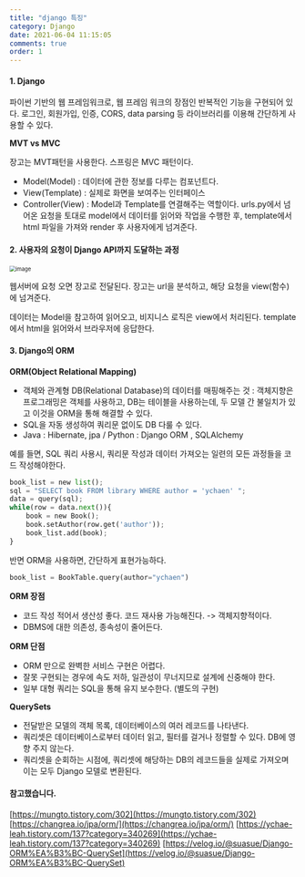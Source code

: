 ```yaml
---
title: "django 특징"
category: Django
date: 2021-06-04 11:15:05
comments: true
order: 1
---
```




#### 1. Django 

파이썬 기반의 웹 프레임워크로, 웹 프레임 워크의 장점인 반복적인 기능을 구현되어 있다. 로그인, 회원가입, 인증, CORS, data parsing 등 라이브러리를 이용해 간단하게 사용할 수 있다.  

**MVT vs MVC**

장고는 MVT패턴을 사용한다. 스프링은 MVC 패턴이다.

- Model(Model) : 데이터에 관한 정보를 다루는 컴포넌트다.
- View(Template) : 실제로 화면을 보여주는 인터페이스
- Controller(View) : Model과 Template를 연결해주는 역할이다. urls.py에서 넘어온 요청을 토대로 model에서 데이터를 읽어와 작업을 수행한 후, template에서 html 파일을 가져와 render 후 사용자에게 넘겨준다.

#### 2. 사용자의 요청이  Django API까지 도달하는 과정

<img src="https://user-images.githubusercontent.com/38436013/120792564-ad557500-c570-11eb-93c1-380e99a81f3c.png" alt="image" style="zoom:67%;" />

웹서버에 요청 오면 장고로 전달된다. 장고는 url을 분석하고, 해당 요청을 view(함수)에 넘겨준다.

데이터는 Model을 참고하여 읽어오고, 비지니스 로직은 view에서 처리된다. template에서 html을 읽어와서 브라우저에 응답한다.

#### 3. Django의 ORM

**ORM(Object Relational Mapping)**

- 객체와 관계형 DB(Relational Database)의 데이터를 매핑해주는 것 : 객체지향은 프로그래밍은 객체를 사용하고, DB는 테이블을 사용하는데, 두 모델 간 불일치가 있고 이것을 ORM을 통해 해결할 수 있다.
- SQL을 자동 생성하여 쿼리문 없이도 DB 다룰 수 있다.
- Java : Hibernate, jpa / Python : Django ORM , SQLAlchemy 

예를 들면,
SQL 쿼리 사용시, 쿼리문 작성과 데이터 가져오는 일련의 모든 과정들을 코드 작성해야한다.

~~~python
book_list = new list();
sql = "SELECT book FROM library WHERE author = 'ychaen' ";
data = query(sql);
while(row = data.next()){
	book = new Book();
	book.setAuthor(row.get('author'));
	book_list.add(book);
}
~~~

반면 ORM을 사용하면, 간단하게 표현가능하다.

~~~python
book_list = BookTable.query(author="ychaen")
~~~

**ORM 장점**

- 코드 작성 적어서 생산성 좋다.  코드 재사용 가능해진다. -> 객체지향적이다.
- DBMS에 대한 의존성, 종속성이 줄어든다.

**ORM 단점**

- ORM 만으로 완벽한 서비스 구현은 어렵다. 
- 잘못 구현되는 경우에 속도 저하, 일관성이 무너지므로 설계에 신중해야 한다.
- 일부 대형 쿼리는 SQL을 통해 유지 보수한다. (별도의 구현)

**QuerySets**

- 전달받은 모델의 객체 목록, 데이터베이스의 여러 레코드를 나타낸다.
- 쿼리셋은 데이터베이스로부터 데이터 읽고, 필터를 걸거나 정렬할 수 있다. DB에 영향 주지 않는다.
- 쿼리셋을 순회하는 시점에, 쿼리셋에 해당하는 DB의 레코드들을 실제로 가져오며 이는 모두 Django 모델로 변환된다.

#### 참고했습니다.
[https://mungto.tistory.com/302](https://mungto.tistory.com/302)
[https://changrea.io/jpa/orm/](https://changrea.io/jpa/orm/)
[https://ychae-leah.tistory.com/137?category=340269](https://ychae-leah.tistory.com/137?category=340269)
[https://velog.io/@suasue/Django-ORM%EA%B3%BC-QuerySet](https://velog.io/@suasue/Django-ORM%EA%B3%BC-QuerySet)